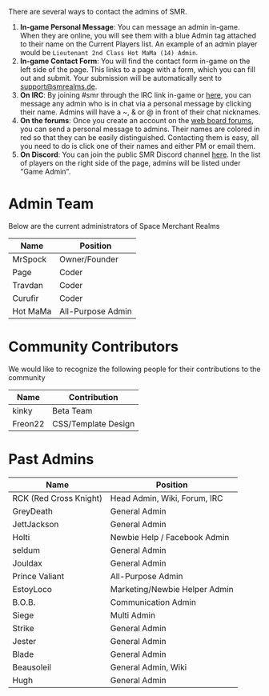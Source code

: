 <!-- TITLE: Contact Us -->
<!-- SUBTITLE: SMR Administration -->

There are several ways to contact the admins of SMR.
1. **In-game Personal Message**: You can message an admin in-game. When they are online, you will see them with a blue Admin tag attached to their name on the Current Players list. An example of an admin player would be `Lieutenant 2nd Class Hot MaMa (14) Admin`.
2. **In-game Contact Form**: You will find the contact form in-game on the left side of the page. This links to a page with a form, which you can fill out and submit. Your submission will be automatically sent to support@smrealms.de.
3. **On IRC**: By joining #smr through the IRC link in-game or [here](https://client02.chat.mibbit.com/?server=irc.theairlock.net&channel=%23smr), you can message any admin who is in chat via a personal message by clicking their name. Admins will have a ~, & or @ in front of their chat nicknames.
4. **On the forums**: Once you create an account on the [web board forums](https://smrcnn.smrealms.de/), you can send a personal message to admins. Their names are colored in red so that they can be easily distinguished. Contacting them is easy, all you need to do is click one of their names and either PM or email them.
5. **On Discord**: You can join the public SMR Discord channel [here](https://discord.gg/8sZartg). In the list of players on the right side of the page, admins will be listed under "Game Admin".

# Admin Team
Below are the current administrators of Space Merchant Realms

| Name	| Position |
| --- | --- |
| MrSpock	 | Owner/Founder |
| Page |	Coder |
| Travdan |  Coder |
| Curufir |	Coder |
| Hot MaMa |  All-Purpose Admin |


# Community Contributors

We would like to recognize the following people for their contributions to the community

| Name |	Contribution |
| --- | --- |
| kinky	 | Beta Team |
| Freon22	 | CSS/Template Design |

# Past Admins

| Name	| Position |
| --- | --- |
| RCK (Red Cross Knight)	| Head Admin, Wiki, Forum, IRC |
| GreyDeath	| General Admin |
| JettJackson	| General Admin |
| Holti	| Newbie Help / Facebook Admin |
| seldum	| General Admin |
| Jouldax	| General Admin |
| Prince Valiant	| All-Purpose Admin |
| EstoyLoco	| Marketing/Newbie Helper Admin |
| B.O.B.	|  Communication Admin |
| Siege	| Multi Admin |
| Strike	| General Admin |
| Jester	| General Admin |
| Blade	| General Admin |
| Beausoleil	| General Admin, Wiki |
| Hugh |	General Admin |